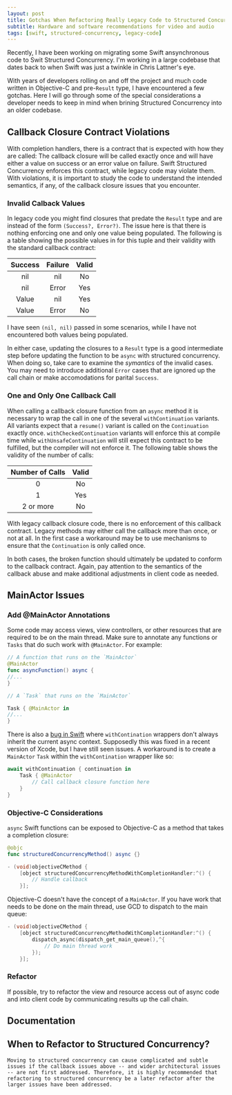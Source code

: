 ```yaml
---
layout: post
title: Gotchas When Refactoring Really Legacy Code to Structured Concurrency
subtitle: Hardware and software recommendations for video and audio
tags: [swift, structured-concurrency, legacy-code]
---
```

Recently, I have been working on migrating some Swift ansynchronous code to Swit Structured Concurrency. I'm working in a large codebase that dates back to when Swift was just a twinkle in Chris Lattner's eye.

With years of developers rolling on and off the project and much code written in Objective-C and pre-`Result` type, I have encountered a few gotchas. Here I will go through some of the special considerations a developer needs to keep in mind when brining Structured Concurrency into an older codebase.

## Callback Closure Contract Violations

With completion handlers, there is a contract that is expected with how they are called: The callback closure will be called exactly once and will have either a value on success or an error value on failure. Swift Structured Concurrency enforces this contract, while legacy code may violate them. With violations, it is important to study the code to understand the intended semantics, if any, of the callback closure issues that you encounter.

### Invalid Calback Values

In legacy code you might find closures that predate the `Result` type and are instead of the form `(Success?, Error?)`. The issue here is that there is nothing enforcing one and only one value being populated. The following is a table showing the possible values in for this tuple and their validity with the standard callback contract:

| Success | Failure | Valid |
|:-------:|:-------:|:-----:|
| nil     | nil     | No    |
| nil     | Error   | Yes   |
| Value   | nil     | Yes   |
| Value   | Error   | No    |

I have seen `(nil, nil)` passed in some scenarios, while I have not encountered both values being populated.

In either case, updating the closures to a `Result` type is a good intermediate step before updating the function to be `async` with structured concurrency. When doing so, take care to examine the *symantics* of the invalid cases. You may need to introduce additional `Error` cases that are ignored up the call chain or make accomodations for parital `Success`.

### One and Only One Callback Call

When calling a callback closure function from an `async` method it is necessary to wrap the call in one of the several `withContinuation` variants. All variants expect that a `resume()` variant is called on the `Continuation` exactly once. `withCheckedContinuation` variants will enforce this at compile time while `withUnsafeContinuation` will still expect this contract to be fulfilled, but the compiler will not enforce it. The following table shows the validity of the number of calls:

| Number of Calls | Valid |
|:---------------:|:-----:|
| 0               | No    |
| 1               | Yes   |
| 2 or more       | No    |

With legacy callback closure code, there is no enforcement of this callback contract. Legacy methods may either call the callback more than once, or not at all. In the first case a workaround may be to use mechanisms to ensure that the `Continuation` is only called once.

In both cases, the broken function should ultimately be updated to conform to the callback contract. Again, pay attention to the semantics of the callback abuse and make additional adjustments in client code as needed.

## MainActor Issues

### Add @MainActor Annotations
Some code may access views, view controllers, or other resources that are required to be on the main thread. Make sure to annotate any functions or `Tasks` that do such work with `@MainActor`. For example:

```swift
// A function that runs on the `MainActor`
@MainActor
func asyncFunction() async {
//...
}
```

```swift
// A `Task` that runs on the `MainActor`

Task { @MainActor in
//...
}
```

There is also a [bug in Swift](https://forums.swift.org/t/xcode-14-1-withcheckedcontinuations-body-will-run-on-background-thread-in-case-of-starting-from-main-actor/60953) where `withContination` wrappers don't always inherit the current async context. Supposedly this was fixed in a recent version of Xcode, but I have still seen issues. A workaround is to create a `MainActor` `Task` within the `withContination` wrapper like so:

```swift
await withContinuation { continuation in
    Task { @MainActor
        // Call callback closure function here
    }
}
```

### Objective-C Considerations 

`async` Swift functions can be exposed to Objective-C as a method that takes a completion closure:

```swift
@objc
func structuredConcurrencyMethod() async {}
```

```objectivec
- (void)objectiveCMethod {
    [object structuredConcurrencyMethodWithCompletionHandler:^() {
        // Handle callback
    }];
```

Objective-C doesn't have the concept of a `MainActor`. If you have work that needs to be done on the main thread, use GCD to dispatch to the main queue:

```objectivec
- (void)objectiveCMethod {
    [object structuredConcurrencyMethodWithCompletionHandler:^() {
        dispatch_async(dispatch_get_main_queue(),^{
            // Do main thread work
        });
    }];
```

### Refactor 

If possible, try to refactor the view and resource access out of async code and into client code by communicating results up the call chain.

## Documentation

## When to Refactor to Structured Concurrency?

    Moving to structured concurrency can cause complicated and subtle issues if the callback issues above -- and wider architectural issues -- are not first addressed. Therefore, it is highly recommended that refactoring to structured concurrency be a later refactor after the larger issues have been addressed.

